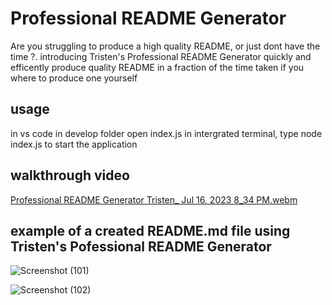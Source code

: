 # Professional README Generator 
Are you struggling to produce a high quality README, or just dont have the time ?. introducing Tristen's Professional README Generator quickly and efficently produce quality README in a fraction of the time taken if you where to produce one yourself

## usage 
in vs code in develop folder open index.js in intergrated terminal, type node index.js to start the application
## walkthrough video
[Professional README Generator Tristen_ Jul 16, 2023 8_34 PM.webm](https://github.com/Tristenh/Professional-README-Generator/assets/121472192/f8246a40-3acf-442e-8c55-444deb3cb4cb)

## example of a created README.md file using Tristen's Pofessional README Generator
![Screenshot (101)](https://github.com/Tristenh/Professional-README-Generator/assets/121472192/d16b6aef-8a74-41d2-aad7-093c700ef2fe)

![Screenshot (102)](https://github.com/Tristenh/Professional-README-Generator/assets/121472192/bee90d78-fd0a-43f5-90ca-84419aefb321)

